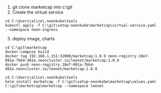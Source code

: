 1. git clone marketcap into c:\git
2. Create the virtual service
```
cd C:\Users\alice\.neonkube\tools
kubectl apply -f C:\git\setup-neonkube\marketcap\virtual-service.yaml --namespace neon-ingress
```
3. deploy image, charts 
```
cd C:\git\marketcap
docker-compose build
docker tag 192.168.1.151:32000/marketcap:1.0.9 neon-registry.18e7-091a-7bb4-d81e.neoncluster.io/leenet/marketcap:1.0.9
docker push neon-registry.18e7-091a-7bb4-d81e.neoncluster.io/leenet/marketcap:1.0.9

cd C:\Users\alice\.neonkube\tools
helm install marketcap -f C:\git\setup-neonkube\marketcap\values.yaml C:\git\marketcap\marketcap --namespace leenet
```
